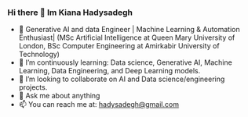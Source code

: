 ### Hi there 👋 Im Kiana Hadysadegh

- 🔭 Generative AI and data Engineer | Machine Learning & Automation Enthusiast|  (MSc Artificial Intelligence at Queen Mary University of London, BSc Computer Engineering at Amirkabir University of Technology)   
- 🌱 I’m continuously learning: Data science, Generative AI, Machine Learning, Data Engineering, and Deep Learning models.
- 👯 I’m looking to collaborate on AI and Data science/engineering projects.
- 💬 Ask me about anything
- 📫 You can reach me at: hadysadegh@gmail.com


<!-- [![Anurag's GitHub stats](https://github-readme-stats.vercel.app/api?username=kianahs)](https://github.com/anuraghazra/github-readme-stats) -->
<!-- [![Top Langs](https://github-readme-stats.vercel.app/api/top-langs/?username=kianahs&layout=Compact)](https://github.com/anuraghazra/github-readme-stats) -->
<!-- [![Top Langs](https://github-readme-stats.vercel.app/api/top-langs/?username=kianahs&layout=compact)](https://github.com/anuraghazra/github-readme-stats) -->

<!--
**kianahs/kianahs** is a ✨ _special_ ✨ repository because its `README.md` (this file) appears on your GitHub profile.

Here are some ideas to get you started:

- 🔭 I’m currently working on ...
- 🌱 I’m currently learning ...
- 👯 I’m looking to collaborate on ...
- 🤔 I’m looking for help with ...
- 💬 Ask me about ...
- 📫 How to reach me: ...
- 😄 Pronouns: ...
- ⚡ Fun fact: ...
-->

